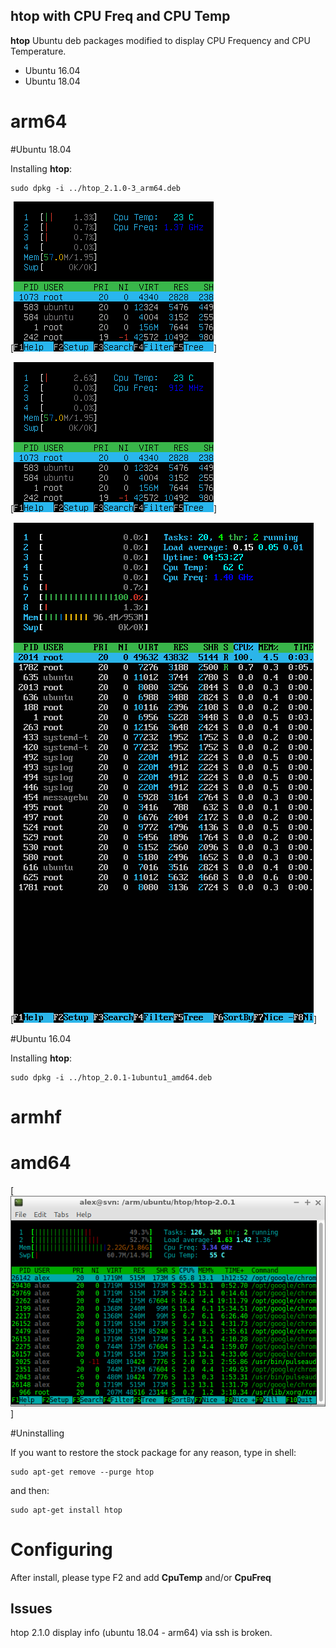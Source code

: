 htop with CPU Freq and CPU Temp
-------------------------------

**htop** Ubuntu deb packages modified to display CPU Frequency and CPU Temperature.

* Ubuntu 16.04
* Ubuntu 18.04


# arm64

#Ubuntu 18.04

Installing **htop**:

	sudo dpkg -i ../htop_2.1.0-3_arm64.deb 

[![htop](https://github.com/avafinger/htop/raw/master/img/arm64-htop-2.1.0-2.png)]

[![htop](https://github.com/avafinger/htop/raw/master/img/arm-64-htop-2.1.0.png)]

[![htop](https://github.com/avafinger/htop/raw/master/img/arm64-htop-f3.png)]

#Ubuntu 16.04

Installing **htop**:

	sudo dpkg -i ../htop_2.0.1-1ubuntu1_amd64.deb 

# armhf



# amd64
[![htop](https://github.com/avafinger/htop/raw/master/img/amd64-htop-2.0.1.png)]


#Uninstalling

If you want to restore the stock package for any reason, type in shell:

	sudo apt-get remove --purge htop

and then:

	sudo apt-get install htop

# Configuring

After install, please type F2 and add **CpuTemp** and/or **CpuFreq**


Issues
------
htop 2.1.0 display info (ubuntu 18.04 - arm64) via ssh is broken.